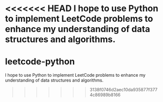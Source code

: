 <<<<<<< HEAD
I hope to use Python to implement LeetCode problems to enhance my understanding of data structures and algorithms.
=======
# leetcode-python
 I hope to use Python to implement LeetCode problems to enhance my understanding of data structures and algorithms.
>>>>>>> 3138f0746d2aec10da935877f3774c86989b8166
